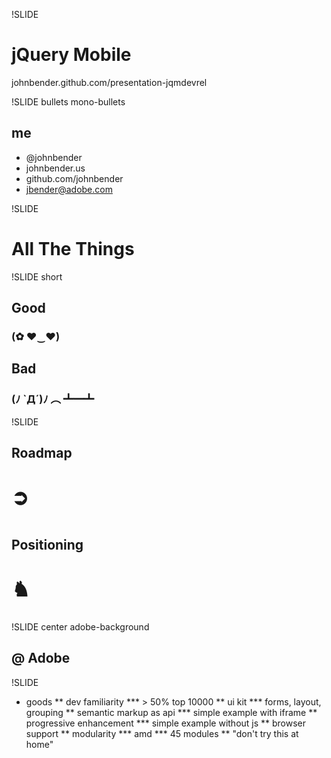 !SLIDE
# jQuery Mobile

johnbender.github.com/presentation-jqmdevrel

!SLIDE bullets mono-bullets
## me
* @johnbender
* johnbender.us
* github.com/johnbender
* jbender@adobe.com

!SLIDE
# All The Things

!SLIDE short
## Good
### (✿ ♥‿♥)

## Bad
### (ﾉ `Д´)ﾉ ︵ ┻━┻

!SLIDE
## Roadmap
### <span style="font-size: 2em; line-height: 70px">➲</span>
## Positioning
### <span style="font-size: 2em; line-height: 70px">♞</span>
!SLIDE center adobe-background
## @ Adobe

!SLIDE
* goods
** dev familiarity
*** > 50% top 10000
** ui kit
*** forms, layout, grouping
** semantic markup as api
*** simple example with iframe
** progressive enhancement
*** simple example without js
** browser support
** modularity
*** amd
*** 45 modules
** "don't try this at home"
